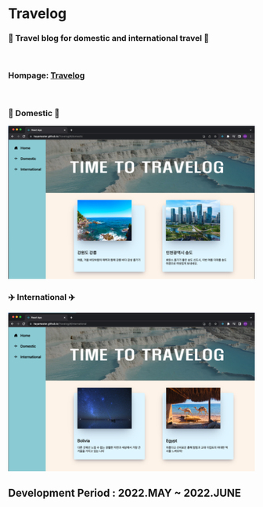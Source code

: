 <h1>Travelog</h1>
<h3>🌟 Travel blog for domestic and international travel 🌟</h3>

<br/>

### Hompage: [Travelog](https://hayamaster.github.io/Travelog)

<br/>

### 🚆 Domestic 🚆
<img src="./src/images/domestic.png">

<br/>

### ✈️ International ✈️
<img src="./src/images/international.png">

<br/>

## Development Period : 2022.MAY ~ 2022.JUNE
